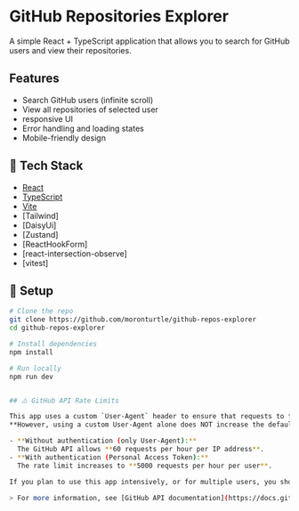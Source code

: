 # GitHub Repositories Explorer

A simple React + TypeScript application that allows you to search for GitHub users and view their repositories.

## Features

- Search GitHub users (infinite scroll)
- View all repositories of selected user
- responsive UI 
- Error handling and loading states
- Mobile-friendly design

## 🚀 Tech Stack

- [React](https://reactjs.org/)
- [TypeScript](https://www.typescriptlang.org/)
- [Vite](https://vitejs.dev/)
- [Tailwind]
- [DaisyUi]
- [Zustand]
- [ReactHookForm]
- [react-intersection-observe]
- [vitest]


## 🔧 Setup

```bash
# Clone the repo
git clone https://github.com/moronturtle/github-repos-explorer
cd github-repos-explorer

# Install dependencies
npm install

# Run locally
npm run dev


## ⚠️ GitHub API Rate Limits

This app uses a custom `User-Agent` header to ensure that requests to the GitHub API are accepted.  
**However, using a custom User-Agent alone does NOT increase the default rate limit.**

- **Without authentication (only User-Agent):**  
  The GitHub API allows **60 requests per hour per IP address**.
- **With authentication (Personal Access Token):**  
  The rate limit increases to **5000 requests per hour per user**.

If you plan to use this app intensively, or for multiple users, you should add your own [GitHub Personal Access Token](https://github.com/settings/tokens) in the API configuration to avoid hitting the low unauthenticated rate limit.

> For more information, see [GitHub API documentation](https://docs.github.com/en/rest/overview/resources-in-the-rest-api#rate-limiting).

